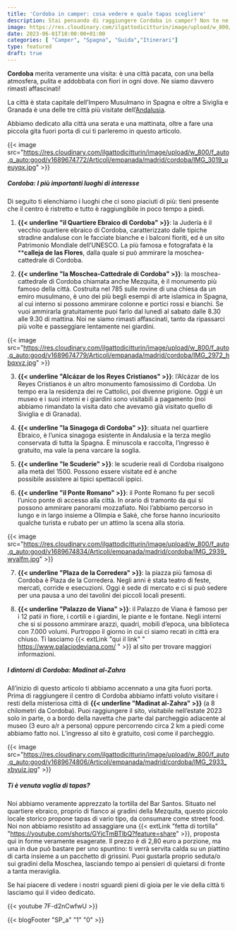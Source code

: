 ```yaml
---
title: 'Cordoba in camper: cosa vedere e quale tapas scegliere'
description: Stai pensando di raggiungere Cordoba in camper? Non te ne pentirai, è una meta meravigliosa! Scoprila con noi!  
image: https://res.cloudinary.com/ilgattodicitturin/image/upload/w_800/f_auto,q_auto:good/v1689674761/Articoli/empanada/madrid/cordoba/IMG_2986_mpur3w.jpg
date: 2023-06-01T10:00:00+01:00
categories: [ "Camper", "Spagna", "Guida","Itinerari"]
type: featured
draft: true 
---
```



**Cordoba** merita veramente una visita: è una città pacata, con una bella atmosfera, pulita e addobbata con fiori in ogni dove. Ne siamo davvero rimasti affascinati! 

La città è stata capitale dell’Impero Musulmano in Spagna e oltre a Siviglia e Granada è una delle tre città più visitate dell’[Andalusia](/blog/viaggio-andalusia-in-camper-itinerari).

<!-- Noi l’abbiamo raggiunta facilmente a bordo del nostro van e abbiamo parcheggiato vicino allo zoo (trovi qui le coordinate), to do da dove abbiamo raggiunto il centro città in 20 minuti a piedi.  -->

Abbiamo dedicato alla città una serata e una mattinata, oltre a fare una piccola gita fuori porta di cui ti parleremo in questo articolo. 

{{< image src="https://res.cloudinary.com/ilgattodicitturin/image/upload/w_800/f_auto,q_auto:good/v1689674772/Articoli/empanada/madrid/cordoba/IMG_3019_ueuyqx.jpg" >}}

##### Cordoba: I più importanti luoghi di interesse

Di seguito ti elenchiamo i luoghi che ci sono piaciuti di più: tieni presente che il centro è ristretto e tutto è raggiungibile in poco tempo a piedi. 

1. **{{< underline "il Quartiere Ebraico di Cordoba" >}}**: la Judería è il vecchio quartiere ebraico di Cordoba, caratterizzato dalle tipiche stradine andaluse con le facciate bianche e i balconi fioriti, ed è un sito Patrimonio Mondiale dell’UNESCO.
La più famosa e fotografata è la ****calleja de las Flores**, dalla quale si può ammirare la moschea-cattedrale di Cordoba.

2. **{{< underline "la Moschea-Cattedrale di Cordoba" >}}**: la moschea-cattedrale di Cordoba chiamata anche Mezquita, è il monumento più famoso della città. Costruita nel 785 sulle rovine di una chiesa da un emiro musulmano, è uno dei più begli esempi di arte islamica in Spagna, al cui interno si possono ammirare colonne e portici rossi e bianchi.
Se vuoi ammirarla gratuitamente puoi farlo dal lunedì al sabato dalle 8.30 alle 9.30 di mattina. 
Noi ne siamo rimasti affascinati, tanto da ripassarci più volte e passeggiare lentamente nei giardini.

{{< image src="https://res.cloudinary.com/ilgattodicitturin/image/upload/w_800/f_auto,q_auto:good/v1689674779/Articoli/empanada/madrid/cordoba/IMG_2972_hbqxvz.jpg" >}}

3. **{{< underline "Alcázar de los Reyes Cristianos" >}}**: l’Alcázar de los Reyes Cristianos è un altro monumento famosissimo di Cordoba. Un tempo era la residenza dei re Cattolici, poi divenne prigione. Oggi è un museo e i suoi interni e i giardini sono visitabili a pagamento (noi abbiamo rimandato la visita dato che avevamo già visitato quello di Siviglia e di Granada). 

4. **{{< underline "la Sinagoga di Cordoba" >}}**: situata nel quartiere Ebraico, è l’unica sinagoga esistente in Andalusia e la terza meglio conservata di tutta la Spagna. È minuscola e raccolta, l’ingresso è gratuito, ma vale la pena varcare la soglia. 

5. **{{< underline "le Scuderie" >}}**: le scuderie reali di Cordoba risalgono alla metà del 1500.
Possono essere visitate ed è anche possibile assistere ai tipici spettacoli ippici.

6. **{{< underline "il Ponte Romano" >}}**: il Ponte Romano fu per secoli l’unico ponte di accesso alla città. In orario di tramonto da qui si possono ammirare panorami mozzafiato. Noi l’abbiamo percorso in lungo e in largo insieme a Olimpia e Sakè, che forse hanno incuriosito qualche turista e rubato per un attimo la scena alla storia. 

{{< image src="https://res.cloudinary.com/ilgattodicitturin/image/upload/w_800/f_auto,q_auto:good/v1689674834/Articoli/empanada/madrid/cordoba/IMG_2939_wyalfm.jpg" >}}

7. **{{< underline "Plaza de la Corredera" >}}**: la piazza più famosa di Cordoba è Plaza de la Corredera. Negli anni è stata teatro di feste, mercati, corride e esecuzioni. Oggi è sede di mercato e ci si può sedere per una pausa a uno dei tavolini dei piccoli locali presenti. 

8. **{{< underline "Palazzo de Viana" >}}**: il Palazzo de Viana è famoso per i 12 patii in fiore, i cortili e i giardini, le piante e le fontane. Negli interni che si si possono ammirare arazzi, quadri, mobili d’epoca, una biblioteca con 7.000 volumi. Purtroppo il giorno in cui ci siamo recati in città era chiuso. Ti lasciamo {{< extLink "qui il link" " https://www.palaciodeviana.com/
" >}} al sito per trovare maggiori informazioni.

##### I dintorni di Cordoba: Madinat al-Zahra

All’inizio di questo articolo ti abbiamo accennato a una gita fuori porta. Prima di raggiungere il centro di Cordoba abbiamo infatti voluto visitare i resti della misteriosa città di **{{< underline "Madinat al-Zahra" >}}** (a 8 chilometri da Cordoba).
Puoi raggiungere il sito, visitabile nell’estate 2023 solo in parte, o a bordo della navetta che parte dal parcheggio adiacente al museo (3 euro a/r a persona) oppure percorrendo circa 2 km a piedi come abbiamo fatto noi.
L’ingresso al sito è gratuito, così come il parcheggio. 

{{< image src="https://res.cloudinary.com/ilgattodicitturin/image/upload/w_800/f_auto,q_auto:good/v1689674806/Articoli/empanada/madrid/cordoba/IMG_2933_xbyuiz.jpg" >}}

##### Ti è venuta voglia di tapas? 

Noi abbiamo veramente apprezzato la tortilla del Bar Santos. Situato nel quartiere ebraico, proprio di fianco ai gradini della Mezquita, questo piccolo locale storico propone tapas di vario tipo, da consumare come street food. Noi non abbiamo resistito ad assaggiare una {{< extLink "fetta di tortilla" "https://youtube.com/shorts/GYjcTmBTlbQ?feature=share" >}}, proposta qui in forme veramente esagerate. 
Il prezzo è di 2,80 euro a porzione, ma una in due può bastare per uno spuntino: ti verrà servita calda su un piattino di carta insieme a un pacchetto di grissini. Puoi gustarla proprio seduta/o sui gradini della Moschea, lasciando tempo ai pensieri di quietarsi di fronte a tanta meraviglia. 

Se hai piacere di vedere i nostri sguardi pieni di gioia per le vie della città ti lasciamo qui il video dedicato. 

{{< youtube 7F-d2nCwfwU >}} 


{{< blogFooter "SP_a" "1" "0" >}}
